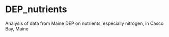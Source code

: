 # DEP_nutrients
Analysis of data from Maine DEP on nutrients, especially nitrogen, in Casco Bay, Maine

